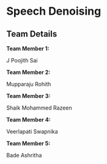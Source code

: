 # Speech Denoising
<h2>Team Details</h2>
<b>Team Member 1: </b><p>J Poojith Sai</p>
<b>Team Member 2: </b><p>Mupparaju Rohith</p>
<b>Team Member 3: </b><p>Shaik Mohammed Razeen</p>
<b>Team Member 4: </b><p>Veerlapati Swapnika</p>
<b>Team Member 5: </b><p>Bade Ashritha</p>
